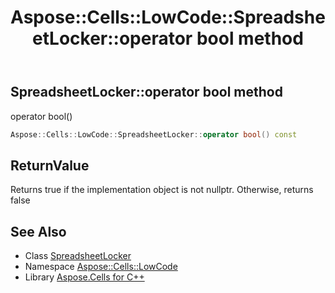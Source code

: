 ﻿---
title: Aspose::Cells::LowCode::SpreadsheetLocker::operator bool method
linktitle: operator bool
second_title: Aspose.Cells for C++ API Reference
description: 'Aspose::Cells::LowCode::SpreadsheetLocker::operator bool method. operator bool() in C++.'
type: docs
weight: 400
url: /cpp/aspose.cells.lowcode/spreadsheetlocker/operator_bool/
---
## SpreadsheetLocker::operator bool method


operator bool()

```cpp
Aspose::Cells::LowCode::SpreadsheetLocker::operator bool() const
```


## ReturnValue

Returns true if the implementation object is not nullptr. Otherwise, returns false

## See Also

* Class [SpreadsheetLocker](../)
* Namespace [Aspose::Cells::LowCode](../../)
* Library [Aspose.Cells for C++](../../../)
